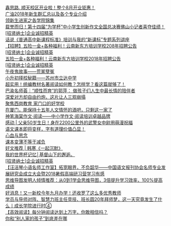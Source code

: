   
[鑫思路. 顺天校区开业啦！整个8月开业钜惠！](http://www.dianyue.me/archives/490/7szqzwy2d125c390/)  
[广油2018年新生群汇总以及各个专业介绍](http://www.dianyue.me/archives/350/cy8889dassjdocu6/)  
[领新生进家之各学院锦集](http://www.dianyue.me/archives/461/5n6qngauijj0m6wh/)  
[载誉而归！第十四届“为学杯”中小学生创新作文全国总决赛佛山小记者喜夺佳绩！](http://www.dianyue.me/archives/614/bfaj28a7w6sw9jkn/)  
[[招贤纳士]企业诚招精英](http://www.dianyue.me/archives/841/50hlf28990wmunee/)  
[话说《普通高中新课程标准》培训与我的“新课标”专题系列讲座](http://www.dianyue.me/archives/856/mn0xapfiw3xshb9t/)  
[【招聘】五险一金+各种福利！云南新东方培训学校208年招聘公告](http://www.dianyue.me/archives/006/j3hdkycv8y8r424l/)  
[[招贤纳士]企业诚招精英](http://www.dianyue.me/archives/909/at9z314mppxu0s8a/)  
[五险一金+各种福利！云南新东方培训学校2018年招聘公告](http://www.dianyue.me/archives/892/cljkof9ihqpbr7lt/)  
[[招贤纳士]企业诚招精英](http://www.dianyue.me/archives/940/j2wq1cefpl9w33ns/)  
[午夜鬼故事——荒冢孽冤](http://www.dianyue.me/archives/508/husrobfntiu0bc7q/)  
[小升初择校秘籍——苏州市立达中学](http://www.dianyue.me/archives/067/13lcal3chuixieiu/)  
[超实用！统编教材名著阅读如何教？怎样学？看这篇就够了！](http://www.dianyue.me/archives/724/h6olqju6x8ko73ov/)  
[巴渝名师荟｜“顺性而育”的郭萍： 做孩子们人生中最长情的陪伴者](http://www.dianyue.me/archives/513/7t8vf0jcfl9m34bf/)  
[深爱对方却自由约炮，这片让人三观崩塌](http://www.dianyue.me/archives/236/hbram31vhc6m9bfn/)  
[聚焦西岗教育       家门口的好学校](http://www.dianyue.me/archives/464/i10ijj0omt73iql5/)  
[在厦门，能保持十五年人文情怀的酒吧，只剩这一家了](http://www.dianyue.me/archives/539/bke68d9qcglt8tmn/)  
[神笔海棠作文·阅读——中小学作文·阅读培训卓越品牌](http://www.dianyue.me/archives/961/uapu9p651wfhihw3/)  
[感动 | 父亲50岁生日！身在2200公里外的武警女中尉用萌漫祝福](http://www.dianyue.me/archives/797/nbipee945pna8jr7/)  
[语文课本即将变样，字有道理价值凸显！](http://www.dianyue.me/archives/376/4fwo3fp2flun5exu/)  
[心血与思念](http://www.dianyue.me/archives/939/hw15k0mv55uagyt1/)  
[课本变薄不等于减负](http://www.dianyue.me/archives/693/lw70p76yhsnluw8g/)  
[好文推荐 | 韩寒《一起沉默》](http://www.dianyue.me/archives/984/v1gai3afvwv4h44c/)  
[我的世界杯记忆│基督山下的邂逅。](http://www.dianyue.me/archives/962/gc3bwuqf30wmh57z/)  
[[招贤纳士]企业诚招精英](http://www.dianyue.me/archives/898/golcgfustbdcgzi7/)  
[【汪洁琴小语名师工作室】拓宽眼界，不负韶华——中国语文报刊协会名师专业发展研究会成立大会暨2018暑假高端研习营学习有感](http://www.dianyue.me/archives/524/wgp6017is77f10f4/)  
[思维导图发明人倾情推荐：从0到1学会思维导图，3倍提升学习效率，100%提高成绩](http://www.dianyue.me/archives/859/uf1pzwdfzis4pi5j/)  
[好消息！又一新校今年九月办学！还收罗了这么多优秀教师](http://www.dianyue.me/archives/546/qbg0lbg0wcb77rs9/)  
[学员与导师对阵、智慧力班主任竞技、班长圆20年拜师梦，这一天究竟发生了什么丨成长学院进行时④](http://www.dianyue.me/archives/144/pu3lrll3fr855kn7/)  
[【高效阅读】每分钟阅读达到上万字，你敢相信吗？](http://www.dianyue.me/archives/863/ufuf6jtzjjrkjmze/)  
[你和“别人家的孩子”到底差在哪](http://www.dianyue.me/archives/943/b2sv5zmfj8l6hbam/)
